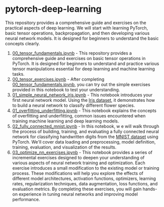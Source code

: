 # pytorch-deep-learning
This repository provides a comprehensive guide and exercises on the practical aspects of deep learning. We will start with learning PyTorch, basic tensor operations, backpropagation, and then developing various neural network models. It is designed for beginners to understand the basic concepts clearly.


1. [00_tensor_fundamentals.ipynb](./00_tensor_fundamentals.ipynb) - This repository provides a comprehensive guide and exercises on basic tensor operations in PyTorch. It is designed for beginners to understand and practice various tensor manipulations essential for deep learning and machine learning tasks.
2. [00_tensor_exercises.ipynb](./00_tensor_exercises.ipynb) - After completing [00_tensor_fundamentals.ipynb](./00_tensor_fundamentals.ipynb), you can try out the simple exercises provided in this notebook to test your understanding.
3. [01_simple_neural_network_iris.ipynb](./01_simple_neural_network_iris.ipynb) - This notebook introduces your first neural network model. Using the [Iris dataset](https://archive.ics.uci.edu/ml/datasets/iris), it demonstrates how to build a neural network to classify different flower species.
4. [01_overfitting_underfitting.ipynb](./01_overfitting_underfitting.ipynb) - This notebook explains the concepts of overfitting and underfitting, common issues encountered when training machine learning and deep learning models.
5. [02_fully_connected_mnist.ipynb](./02_fully_connected_mnist.ipynb) - In this notebook, w
e will walk through the process of building, training, and evaluating a fully connected neural network for classifying handwritten digits from the [MNIST dataset](https://yann.lecun.com/exdb/mnist/) using PyTorch. We'll cover data loading and preprocessing, model definition, training, evaluation, and visualization of the results.
6. [03_optimize_nn_exercises.ipynb](./03_optimize_nn_exercises.ipynb) - This notebook provides a series of incremental exercises designed to deepen your understanding of various aspects of neural network training and optimization. Each exercise introduces a small modification to the existing model or training process. These modifications will help you explore the effects of different model architectures, activation functions, optimizers, learning rates, regularization techniques, data augmentation, loss functions, and evaluation metrics. By completing these exercises, you will gain hands-on experience in tuning neural networks and improving model performance.
